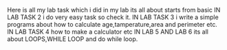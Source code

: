 Here is all my lab task which i did in my lab
its all about starts from basic 
IN LAB TASK 2 i do very easy task so check it.
IN LAB TASK 3 i write a simple programs about how to calculate age,tamperature,area and perimeter etc.
IN LAB TASK 4 how to make a calculator etc
IN LAB 5 AND LAB 6 its all about LOOPS,WHILE LOOP and do while loop.
